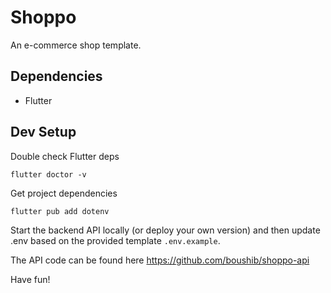 # Shoppo
An e-commerce shop template.

##  Dependencies
- Flutter

## Dev Setup
Double check Flutter deps
```
flutter doctor -v
```

Get project dependencies
```
flutter pub add dotenv
```

Start the backend API locally (or deploy your own version) and then update .env based on the provided template `.env.example`.

The API code can be found here https://github.com/boushib/shoppo-api

Have fun!
